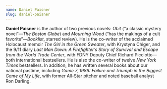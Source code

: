 ```yaml
---
name: Daniel Paisner
slug: daniel-paisner
---
```

**Daniel Paisner** is the author of two previous novels: _Obit_ (“a classic mystery novel”—_The Boston Globe_) and _Mourning Wood_ (“has the makings of a cult favorite”—_Booklist_, starred review). He is the co-writer of the acclaimed Holocaust memoir _The Girl in the Green Sweater_, with Krystyna Chiger, and the 9/11 diary _Last Man Down: A Firefighter’s Story of Survival and Escape from the World Trade Center_, with FDNY Deputy Chief Richard Picciotto—both international bestsellers. He is also the co-writer of twelve _New York Times_ bestsellers. In addition, he has written several books about our national pastime, including _Game 7, 1986: Failure and Triumph in the Biggest Game of My Life_, with former All-Star pitcher and noted baseball analyst Ron Darling.
